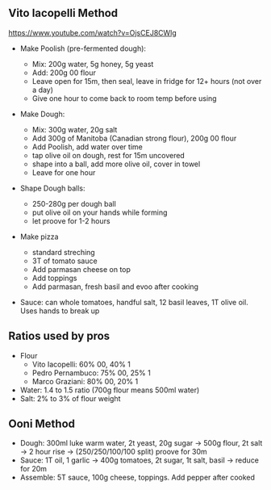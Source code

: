 ## Vito Iacopelli Method

https://www.youtube.com/watch?v=OjsCEJ8CWlg

- Make Poolish (pre-fermented dough):
  - Mix: 200g water, 5g honey, 5g yeast
  - Add: 200g 00 flour
  - Leave open for 15m, then seal, leave in fridge for 12+ hours (not over a day)
  - Give one hour to come back to room temp before using
- Make Dough:
  - Mix: 300g water, 20g salt
  - Add 300g of Manitoba (Canadian strong flour), 200g 00 flour
  - Add Poolish, add water over time
  - tap olive oil on dough, rest for 15m uncovered
  - shape into a ball, add more olive oil, cover in towel
  - Leave for one hour
- Shape Dough balls:
  - 250-280g per dough ball
  - put olive oil on your hands while forming
  - let proove for 1-2 hours
- Make pizza
  - standard streching
  - 3T of tomato sauce
  - Add parmasan cheese on top
  - Add toppings
  - Add parmasan, fresh basil and evoo after cooking

- Sauce: can whole tomatoes, handful salt, 12 basil leaves, 1T olive oil. Uses hands to break up

## Ratios used by pros

* Flour
  * Vito Iacopelli: 60% 00, 40% 1
  * Pedro Pernambuco: 75% 00, 25% 1
  * Marco Graziani: 80% 00, 20% 1
* Water: 1.4 to 1.5 ratio (700g flour means 500ml water)
* Salt: 2% to 3% of flour weight

## Ooni Method

- Dough: 300ml luke warm water, 2t yeast, 20g sugar -> 500g flour, 2t salt -> 2 hour rise -> (250/250/100/100 split) proove for 30m
- Sauce: 1T oil, 1 garlic -> 400g tomatoes, 2t sugar, 1t salt, basil -> reduce for 20m
- Assemble: 5T sauce, 100g cheese, toppings. Add pepper after cooked
